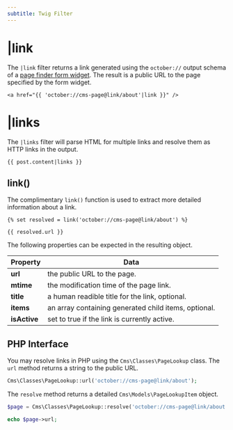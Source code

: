```yaml
---
subtitle: Twig Filter
---
```

# |link

The `|link` filter returns a link generated using the `october://` output schema of a [page finder form widget](../../element/form/widget-pagefinder.md). The result is a public URL to the page specified by the form widget.

```twig
<a href="{{ 'october://cms-page@link/about'|link }}" />
```

# |links

The `|links` filter will parse HTML for multiple links and resolve them as HTTP links in the output.

```twig
{{ post.content|links }}
```

## link()

The complimentary `link()` function is used to extract more detailed information about a link.

```twig
{% set resolved = link('october://cms-page@link/about') %}

{{ resolved.url }}
```

The following properties can be expected in the resulting object.

Property | Data
------------- | -------------
**url** | the public URL to the page.
**mtime** | the modification time of the page link.
**title** | a human readible title for the link, optional.
**items** | an array containing generated child items, optional.
**isActive** | set to true if the link is currently active.

## PHP Interface

You may resolve links in PHP using the `Cms\Classes\PageLookup` class. The `url` method returns a string to the public URL.

```php
Cms\Classes\PageLookup::url('october://cms-page@link/about');
```

The `resolve` method returns a detailed `Cms\Models\PageLookupItem` object.

```php
$page = Cms\Classes\PageLookup::resolve('october://cms-page@link/about');

echo $page->url;
```
